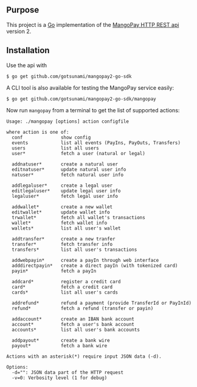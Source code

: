 ## Purpose

This project is a [Go](http://www.golang.org) implementation of the [MangoPay HTTP REST api](http://www.mangopay.com/) version 2.

## Installation

Use the api with

    $ go get github.com/gotsunami/mangopay2-go-sdk

A CLI tool is also available for testing the MangoPay service easily:

    $ go get github.com/gotsunami/mangopay2-go-sdk/mangopay

Now run `mangopay` from a terminal to get the list of supported actions:

    Usage: ./mangopay [options] action configfile
     
    where action is one of: 
      conf              show config
      events            list all events (PayIns, PayOuts, Transfers)
      users             list all users
      user*             fetch a user (natural or legal)

      addnatuser*       create a natural user
      editnatuser*      update natural user info
      natuser*          fetch natural user info

      addlegaluser*     create a legal user
      editlegaluser*    update legal user info
      legaluser*        fetch legal user info

      addwallet*        create a new wallet
      editwallet*       update wallet info
      trwallet*         fetch all wallet's transactions
      wallet*           fetch wallet info
      wallets*          list all user's wallet

      addtransfer*      create a new tranfer
      transfer*         fetch transfer info
      transfers*        list all user's transactions

      addwebpayin*      create a payIn through web interface
      adddirectpayin*   create a direct payIn (with tokenized card)
      payin*            fetch a payIn

      addcard*          register a credit card
      card*             fetch a credit card
      cards*            list all user's cards

      addrefund*        refund a payment (provide TransferId or PayInId)
      refund*           fetch a refund (transfer or payin)

      addaccount*       create an IBAN bank account
      account*          fetch a user's bank account
      accounts*         list all user's bank accounts

      addpayout*        create a bank wire
      payout*           fetch a bank wire

    Actions with an asterisk(*) require input JSON data (-d).

    Options:
      -d="": JSON data part of the HTTP request
      -v=0: Verbosity level (1 for debug)
